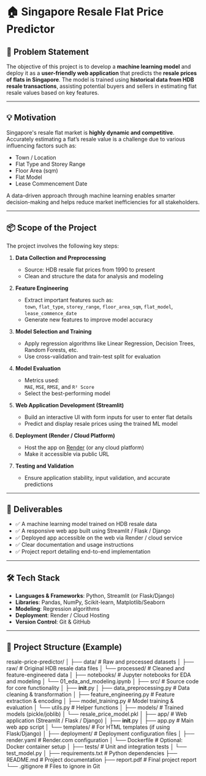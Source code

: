 # 🏠 Singapore Resale Flat Price Predictor

## 📌 Problem Statement

The objective of this project is to develop a **machine learning model** and deploy it as a **user-friendly web application** that predicts the **resale prices of flats in Singapore**. The model is trained using **historical data from HDB resale transactions**, assisting potential buyers and sellers in estimating flat resale values based on key features.

---

## 💡 Motivation

Singapore's resale flat market is **highly dynamic and competitive**. Accurately estimating a flat’s resale value is a challenge due to various influencing factors such as:

- Town / Location
- Flat Type and Storey Range
- Floor Area (sqm)
- Flat Model
- Lease Commencement Date

A data-driven approach through machine learning enables smarter decision-making and helps reduce market inefficiencies for all stakeholders.

---

## 📦 Scope of the Project

The project involves the following key steps:

1. **Data Collection and Preprocessing**  
   - Source: HDB resale flat prices from 1990 to present  
   - Clean and structure the data for analysis and modeling

2. **Feature Engineering**  
   - Extract important features such as:  
     `town`, `flat_type`, `storey_range`, `floor_area_sqm`, `flat_model`, `lease_commence_date`  
   - Generate new features to improve model accuracy

3. **Model Selection and Training**  
   - Apply regression algorithms like Linear Regression, Decision Trees, Random Forests, etc.  
   - Use cross-validation and train-test split for evaluation

4. **Model Evaluation**  
   - Metrics used:  
     `MAE`, `MSE`, `RMSE`, and `R² Score`  
   - Select the best-performing model

5. **Web Application Development (Streamlit)**  
   - Build an interactive UI with form inputs for user to enter flat details  
   - Predict and display resale prices using the trained ML model

6. **Deployment (Render / Cloud Platform)**  
   - Host the app on [Render](https://render.com/) (or any cloud platform)  
   - Make it accessible via public URL

7. **Testing and Validation**  
   - Ensure application stability, input validation, and accurate predictions  

---

## 🚀 Deliverables

- ✅ A machine learning model trained on HDB resale data  
- ✅ A responsive web app built using Streamlit / Flask / Django  
- ✅ Deployed app accessible on the web via Render / cloud service  
- ✅ Clear documentation and usage instructions  
- ✅ Project report detailing end-to-end implementation  

---

## 🛠️ Tech Stack

- **Languages & Frameworks**: Python, Streamlit (or Flask/Django)
- **Libraries**: Pandas, NumPy, Scikit-learn, Matplotlib/Seaborn
- **Modeling**: Regression algorithms
- **Deployment**: Render / Cloud Hosting
- **Version Control**: Git & GitHub

---

## 📂 Project Structure (Example)

resale-price-predictor/
│
├── data/                        # Raw and processed datasets
│   ├── raw/                     # Original HDB resale data files
│   └── processed/               # Cleaned and feature-engineered data
│
├── notebooks/                   # Jupyter notebooks for EDA and modeling
│   └── 01_eda_and_modeling.ipynb
│
├── src/                         # Source code for core functionality
│   ├── __init__.py
│   ├── data_preprocessing.py    # Data cleaning & transformation
│   ├── feature_engineering.py   # Feature extraction & encoding
│   ├── model_training.py        # Model training & evaluation
│   └── utils.py                 # Helper functions
│
├── models/                      # Trained models (pickle/joblib)
│   └── resale_price_model.pkl
│
├── app/                         # Web application (Streamlit / Flask / Django)
│   ├── __init__.py
│   ├── app.py                   # Main web app script
│   └── templates/               # For HTML templates (if using Flask/Django)
│
├── deployment/                  # Deployment configuration files
│   ├── render.yaml              # Render.com configuration
│   └── Dockerfile               # Optional: Docker container setup
│
├── tests/                       # Unit and integration tests
│   └── test_model.py
│
├── requirements.txt             # Python dependencies
├── README.md                    # Project documentation
├── report.pdf                   # Final project report
└── .gitignore                   # Files to ignore in Git
